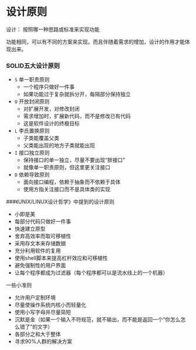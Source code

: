 # 设计原则

设计： 按照哪一种思路或标准来实现功能

功能相同，可以有不同的方案来实现。而且伴随着需求的增加，设计的作用才能体现出来。


### SOLID五大设计原则
 - `S`  单一职责原则
   - 一个程序只做好一件事
   - 如果功能过于复杂就拆分开，每隔部分保持独立
 - `O`  开放封闭原则
   - 对扩展开发，对修改封闭
   - 需求增加时，扩展新代码，而不是修改已有代码
   - 这是软件设计的终极目标
 - `L`  李氏置换原则
   - 子类能覆盖父类
   - 父类能出现的地方子类就能出现
 - `I`  接口独立原则
   - 保持接口的单一独立，尽量不要出现“胖接口”
   - 就像单一职责原则，但这里更关注接口
 - `D`  依赖导致原则
   - 面向接口编程，依赖于抽象而不依赖于具体
   - 使用方指关注接口而不是具体类的实现



###《UNIX/LINUX设计哲学》中提到的设计原则

 - 小即是美
 - 每部分代码只做好一件事
 - 快速建立原型
 - 舍弃高效率而取可移植性
 - 采用存文本来存储数据
 - 充分利用软件的复用
 - 使用shell脚本来提高杠杆效应和可移植性
 - 避免强制性的用户界面
 - 让每个程序都成为过滤器（每个程序都可以是流水线上的一个机器）

一些小准则
 - 允许用户定制环境
 - 尽量使操作系统内核小而轻量化
 - 使用小写字母并尽量简短
 - 沉默是金（如果一个输入不符规范，就不输出，而不能是返回一个“你怎么怎么错了”的文字）
 - 各部分之和大于整体
 - 寻求90%人群的解决方案